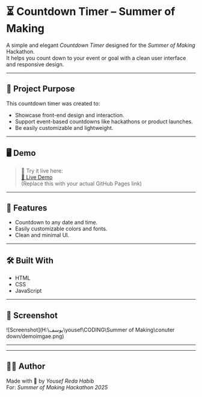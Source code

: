 # ⏳ Countdown Timer – Summer of Making

A simple and elegant *Countdown Timer* designed for the *Summer of Making* Hackathon.  
It helps you count down to your event or goal with a clean user interface and responsive design.

---

## 🎯 Project Purpose

This countdown timer was created to:
- Showcase front-end design and interaction.
- Support event-based countdowns like hackathons or product launches.
- Be easily customizable and lightweight.

---

## 🖥 Demo

> 🧪 Try it live here:  
> [🔗 Live Demo](https://youse7abib.github.io/CounterDown/)  
> (Replace this with your actual GitHub Pages link)

---

## 🚀 Features

- Countdown to any date and time.
- Easily customizable colors and fonts.
- Clean and minimal UI.

---

## 🛠 Built With

- HTML
- CSS
- JavaScript

---

## 📸 Screenshot

![Screenshot](H:\يوسف\yousef\CODING\Summer of Making\conuter down/demoimgae.png) <!-- Replace with actual path if needed -->

---
---

## 👨‍💻 Author

Made with 💙 by *Yousef Reda Habib*  
For: *Summer of Making Hackathon 2025*
